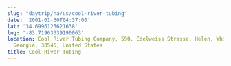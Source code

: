```yaml
---
slug: "daytrip/na/us/cool-river-tubing"
date: '2001-01-30T04:37:00'
lat: '34.6996125621638'
lng: '-83.71963339190063'
location: Cool River Tubing Company, 590, Edelweiss Strasse, Helen, White County,
  Georgia, 30545, United States
title: Cool River Tubing
---
```



